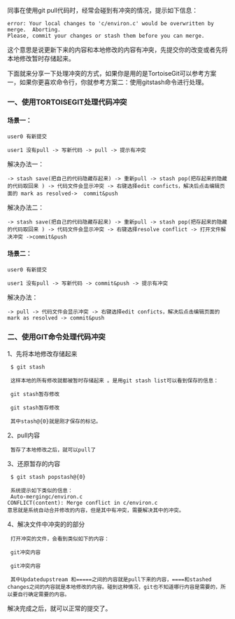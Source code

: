 同事在使用git pull代码时，经常会碰到有冲突的情况，提示如下信息：

```
error: Your local changes to 'c/environ.c' would be overwritten by merge.  Aborting.
Please, commit your changes or stash them before you can merge.
```

这个意思是说更新下来的内容和本地修改的内容有冲突，先提交你的改变或者先将本地修改暂时存储起来。

下面就来分享一下处理冲突的方式，如果你是用的是TortoiseGit可以参考方案一，如果你更喜欢命令行，你就参考方案二：使用gitstash命令进行处理。

### 一、使用TORTOISEGIT处理代码冲突

#### 场景一：

```
user0 有新提交

user1 没有pull -> 写新代码 -> pull -> 提示有冲突
```

 解决办法一： 

```
-> stash save(把自己的代码隐藏存起来) -> 重新pull -> stash pop(把存起来的隐藏的代码取回来 ) -> 代码文件会显示冲突 -> 右键选择edit conficts，解决后点击编辑页面的 mark as resolved->  commit&push
```

 解决办法二： 

```
-> stash save(把自己的代码隐藏存起来) -> 重新pull -> stash pop(把存起来的隐藏的代码取回来 ) -> 代码文件会显示冲突 -> 右键选择resolve conflict -> 打开文件解决冲突 ->commit&push
```

#### 场景二：

```
user0 有新提交

user1 没有pull -> 写新代码 -> commit&push -> 提示有冲突
```

解决办法：

```
-> pull -> 代码文件会显示冲突 -> 右键选择edit conficts，解决后点击编辑页面的 mark as resolved -> commit&push
```

### 二、使用GIT命令处理代码冲突

1、先将本地修改存储起来

```
 $ git stash

 这样本地的所有修改就都被暂时存储起来 。是用git stash list可以看到保存的信息：

 git stash暂存修改

 git stash暂存修改

 其中stash@{0}就是刚才保存的标记。
```

 2、pull内容 

```
 暂存了本地修改之后，就可以pull了
```

 3、还原暂存的内容 

```
 $ git stash popstash@{0}

 系统提示如下类似的信息：   
 Auto-mergingc/environ.c
CONFLICT(content): Merge conflict in c/environ.c
意思就是系统自动合并修改的内容，但是其中有冲突，需要解决其中的冲突。
```

 4、解决文件中冲突的的部分 

```
 打开冲突的文件，会看到类似如下的内容：

 git冲突内容

 git冲突内容

 其中Updatedupstream 和=====之间的内容就是pull下来的内容，====和stashed changes之间的内容就是本地修改的内容。碰到这种情况，git也不知道哪行内容是需要的，所以要自行确定需要的内容。
```

 解决完成之后，就可以正常的提交了。 